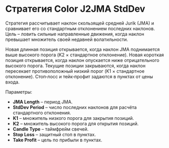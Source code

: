 # Стратегия Color J2JMA StdDev

Стратегия рассчитывает наклон скользящей средней Jurik (JMA) и сравнивает его со стандартным отклонением последних наклонов. Цель – ловить сильные направленные движения, когда наклон превышает множитель своей недавней волатильности.

Новая длинная позиция открывается, когда наклон JMA поднимается выше высокого порога (K2 × стандартное отклонение). Новая короткая позиция открывается, когда наклон опускается ниже отрицательного высокого порога. Текущие позиции закрываются, когда наклон пересекает противоположный низкий порог (K1 × стандартное отклонение). Стоп‑лосс и тейк‑профит задаются в пунктах от цены входа.

Параметры:
- **JMA Length** – период JMA.
- **StdDev Period** – число последних наклонов для расчёта стандартного отклонения.
- **K1** – множитель низкого порога для закрытия позиций.
- **K2** – множитель высокого порога для открытия позиций.
- **Candle Type** – таймфрейм свечей.
- **Stop Loss** – защитный стоп в пунктах.
- **Take Profit** – цель по прибыли в пунктах.
